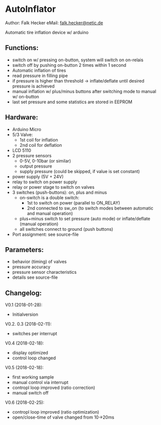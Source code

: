 # AutoInflator
Author: Falk Hecker
eMail: falk.hecker@netic.de

Automatic tire inflation device w/ arduino

  Functions:
  -----------
  - switch on w/ pressing on-button, system will switch on on-relais
  - switch off by pushing on-button 2 times within 1 second
  - Automatic inflation of tires
  - read pressure in filling pipe
  - if pressure is higher than threshold
   -> inflate/deflate until desired pressure is achieved
  - manual inflation w/ plus/minus buttons after switching mode to manual w/ on-button
  - last set pressure and some statistics are stored in EEPROM
   
  Hardware:
  ---------
  - Arduino Micro  
  - 5/3 Valve:
    - 1st coil for inflation
    - 2nd coil for deflation
  - LCD 5110
  - 2 pressure sensors
    - 0-5V, 0-10bar (or similar)
    - output pressure
    - supply pressure (could be skipped, if value is set constant) 
  - power supply (5V + 24V)
  - relay to switch on power supply
  - relay or power stage to switch on valves
  - 3 switches (push-buttons): on, plus and minus
    - on-switch is a double switch:
      - 1st to switch on power (parallel to ON_RELAY)
      - 2nd connected to sw_on (to switch modes between automatic and manual operation)
    - plus+minus switch to set pressure (auto mode) or inflate/deflate (manual operation)
    - all switches connect to ground (push buttons)
  - Port assignment: see source-file

  Parameters:
  -----------
  - behavior (timing) of valves
  - pressure accuracy
  - pressure sensor characteristics
  - details see source-file



  Changelog:
  ----------

  V0.1 (2018-01-28):
  - Initialversion

  V0.2. 0.3 (2018-02-11):
  - switches per interrupt

  V0.4 (2018-02-18):
  - display optimized
  - control loop changed

  V0.5 (2018-02-18):
  - first working sample
  - manual control via interrupt
  - contropl loop improved (ratio correction)
  - manual switch off

  V0.6 (2018-02-25):
  - contropl loop improved (ratio optimization)
  - open/close-time of valve changed from 10->20ms

